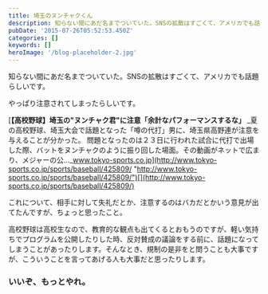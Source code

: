 ```yaml
---
title: 埼玉のヌンチャクくん
description: 知らない間にあだ名までついていた。SNSの拡散はすごくて、アメリカでも話題らしいです。
pubDate: '2015-07-26T05:52:53.450Z'
categories: []
keywords: []
heroImage: '/blog-placeholder-2.jpg'
---
```


知らない間にあだ名までついていた。SNSの拡散はすごくて、アメリカでも話題らしいです。

やっぱり注意されてしまったらしいです。

[**【高校野球】埼玉の"ヌンチャク君"に注意「余計なパフォーマンスするな」**
_夏の高校野球、埼玉大会で話題となった「噂の代打」男に、埼玉県高野連が注意を与えることが分かった。 問題となったのは２３日に行われた試合に代打で出場した際、バットをヌンチャクのように振り回した場面。その動画がネットで広まり、メジャーの公…_www.tokyo-sports.co.jp](http://www.tokyo-sports.co.jp/sports/baseball/425809/ "http://www.tokyo-sports.co.jp/sports/baseball/425809/")[](http://www.tokyo-sports.co.jp/sports/baseball/425809/)

これについて、相手に対して失礼だとか、注意するのはバカだとかいう意見が出てたんですが、ちょっと思ったこと。

高校野球は高校生なので、教育的な観点も出てくるとおもうのですが、軽い気持ちでプログラムを公開したりした時、反対賛成の議論をする前に、話題になってしまうことがあったりします。そんなとき、規制の是非をと問うことも大事ですが、こういうことを言ってあげる人も大事だと思ったりします。

### いいぞ、もっとやれ。